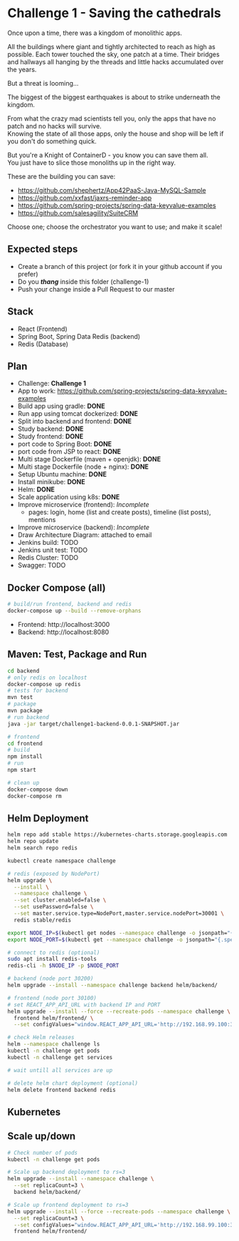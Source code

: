 # Challenge 1 - Saving the cathedrals

Once upon a time, there was a kingdom of monolithic apps. 

All the buildings where giant and tightly architected to reach as high as possible. 
Each tower touched the sky, one patch at a time. Their bridges and hallways all hanging by the threads and little hacks 
accumulated over the years.

But a threat is looming...

The biggest of the biggest earthquakes is about to strike underneath the kingdom. 

From what the crazy mad scientists tell you, only the apps that have no patch and no hacks will survive.  
Knowing the state of all those apps, only the house and shop will be left if you don't do something quick.

But you're a Knight of ContainerD - you know you can save them all.   
You just have to slice those monoliths up in the right way.


These are the building you can save:
- https://github.com/shephertz/App42PaaS-Java-MySQL-Sample
- https://github.com/xxfast/jaxrs-reminder-app
- https://github.com/spring-projects/spring-data-keyvalue-examples
- https://github.com/salesagility/SuiteCRM

Choose one; choose the orchestrator you want to use; and make it scale!

## Expected steps
+ Create a branch of this project (or fork it in your github account if you prefer)
+ Do you **_thang_** inside this folder (challenge-1)
+ Push your change inside a Pull Request to our master

## Stack

* React (Frontend)
* Spring Boot, Spring Data Redis (backend)
* Redis (Database)

## Plan

* Challenge: **Challenge 1**
* App to work: https://github.com/spring-projects/spring-data-keyvalue-examples
* Build app using gradle: **DONE**
* Run app using tomcat dockerized: **DONE**
* Split into backend and frontend: **DONE**
* Study backend: **DONE**
* Study frontend: **DONE**
* port code to Spring Boot: **DONE**
* port code from JSP to react: **DONE**
* Multi stage Dockerfile (maven + openjdk): **DONE**
* Multi stage Dockerfile (node + nginx): **DONE**
* Setup Ubuntu machine: **DONE**
* Install minikube: **DONE**
* Helm: **DONE**
* Scale application using k8s: **DONE**
* Improve microservice (frontend): *Incomplete*
  * pages: login, home (list and create posts), timeline (list posts), mentions
* Improve microservice (backend): *Incomplete*
* Draw Architecture Diagram: attached to email
* Jenkins build: TODO
* Jenkins unit test: TODO
* Redis Cluster: TODO
* Swagger: TODO


## Docker Compose (all)

```bash
# build/run frontend, backend and redis
docker-compose up --build --remove-orphans
```

* Frontend: http://localhost:3000
* Backend: http://localhost:8080

## Maven: Test, Package and Run

```bash
cd backend
# only redis on localhost
docker-compose up redis
# tests for backend
mvn test
# package
mvn package
# run backend
java -jar target/challenge1-backend-0.0.1-SNAPSHOT.jar

# frontend
cd frontend
# build
npm install
# run
npm start

# clean up
docker-compose down
docker-compose rm
```

## Helm Deployment

```bash
helm repo add stable https://kubernetes-charts.storage.googleapis.com
helm repo update
helm search repo redis

kubectl create namespace challenge

# redis (exposed by NodePort)
helm upgrade \
  --install \
  --namespace challenge \
  --set cluster.enabled=false \
  --set usePassword=false \
  --set master.service.type=NodePort,master.service.nodePort=30001 \
  redis stable/redis

export NODE_IP=$(kubectl get nodes --namespace challenge -o jsonpath="{.items[0].status.addresses[0].address}")
export NODE_PORT=$(kubectl get --namespace challenge -o jsonpath="{.spec.ports[0].nodePort}" services redis-master)

# connect to redis (optional)
sudo apt install redis-tools
redis-cli -h $NODE_IP -p $NODE_PORT

# backend (node port 30200)
helm upgrade --install --namespace challenge backend helm/backend/

# frontend (node port 30100)
# set REACT_APP_API_URL with backend IP and PORT
helm upgrade --install --force --recreate-pods --namespace challenge \
  frontend helm/frontend/ \
  --set configValues="window.REACT_APP_API_URL='http://192.168.99.100:30200'"

# check Helm releases
helm --namespace challenge ls
kubectl -n challenge get pods
kubectl -n challenge get services

# wait untill all services are up

# delete helm chart deployment (optional)
helm delete frontend backend redis
```

## Kubernetes

## Scale up/down

```bash
# Check number of pods
kubectl -n challenge get pods

# Scale up backend deployment to rs=3
helm upgrade --install --namespace challenge \
  --set replicaCount=3 \
  backend helm/backend/

# Scale up frontend deployment to rs=3
helm upgrade --install --force --recreate-pods --namespace challenge \
  --set replicaCount=3 \
  --set configValues="window.REACT_APP_API_URL='http://192.168.99.100:30200'" \
  frontend helm/frontend/
```
